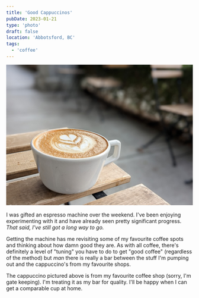 ```yaml
---
title: 'Good Cappuccinos'
pubDate: 2023-01-21
type: 'photo'
draft: false
location: 'Abbotsford, BC'
tags:
  - 'coffee'
---
```


![A picture of a beautiful cappuccino with leaf-like latte art sitting on wooden slatted table outside](../../assets/posts/good-cappuccinos.jpg)

I was gifted an espresso machine over the weekend. I've been enjoying experimenting with it and have already seen pretty significant progress.  *That said, I've still got a long way to go.*

Getting the machine has me revisiting some of my favourite coffee spots and thinking about how damn good they are. As with all coffee, there's definitely a level of "tuning" you have to do to get "good coffee" (regardless of the method) but *man* there is really a bar between the stuff I'm pumping out and the cappuccino's from my favourite shops.

The cappuccino pictured above is from my favourite coffee shop (sorry, I'm gate keeping). I'm treating it as my bar for quality. I'll be happy when I can get a comparable cup at home.
